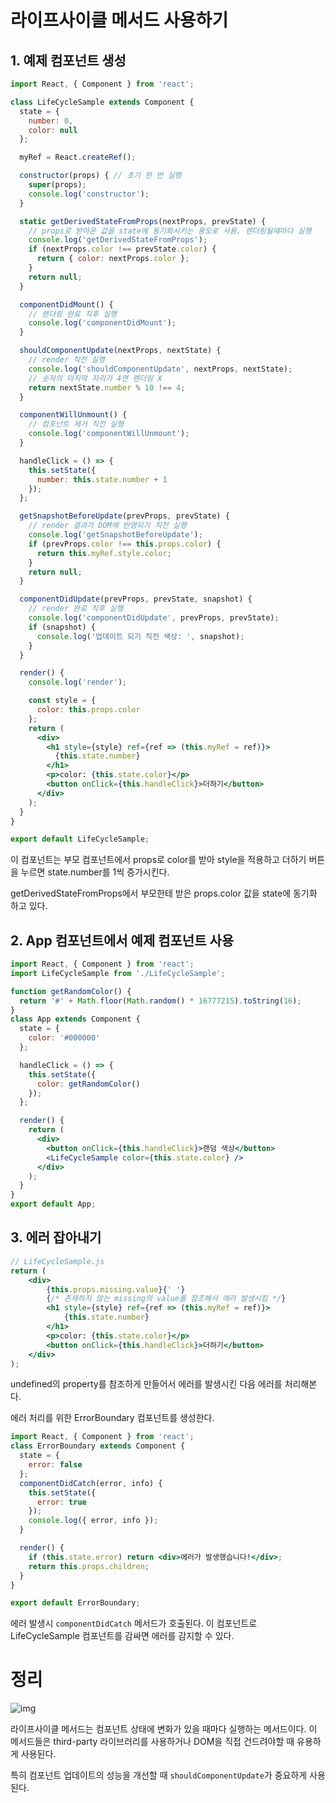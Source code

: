 # 라이프사이클 메서드 사용하기

## 1. 예제 컴포넌트 생성

```jsx
import React, { Component } from 'react';

class LifeCycleSample extends Component {
  state = {
    number: 0,
    color: null
  };

  myRef = React.createRef();

  constructor(props) { // 초기 한 번 실행
    super(props);
    console.log('constructor');
  }

  static getDerivedStateFromProps(nextProps, prevState) {
    // props로 받아온 값을 state에 동기화시키는 용도로 사용. 렌더링될때마다 실행
    console.log('getDerivedStateFromProps');
    if (nextProps.color !== prevState.color) {
      return { color: nextProps.color };
    }
    return null;
  }

  componentDidMount() {
    // 렌더링 완료 직후 실행
    console.log('componentDidMount');
  }

  shouldComponentUpdate(nextProps, nextState) {
    // render 직전 실행
    console.log('shouldComponentUpdate', nextProps, nextState);
    // 숫자의 마지막 자리가 4면 렌더링 X
    return nextState.number % 10 !== 4;
  }

  componentWillUnmount() {
    // 컴포넌트 제거 직전 실행
    console.log('componentWillUnmount');
  }

  handleClick = () => {
    this.setState({
      number: this.state.number + 1
    });
  };

  getSnapshotBeforeUpdate(prevProps, prevState) {
    // render 결과가 DOM에 반영되기 직전 실행
    console.log('getSnapshotBeforeUpdate');
    if (prevProps.color !== this.props.color) {
      return this.myRef.style.color;
    }
    return null;
  }

  componentDidUpdate(prevProps, prevState, snapshot) {
    // render 완료 직후 실행
    console.log('componentDidUpdate', prevProps, prevState);
    if (snapshot) {
      console.log('업데이트 되기 직전 색상: ', snapshot);
    }
  }

  render() {
    console.log('render');

    const style = {
      color: this.props.color
    };
    return (
      <div>
        <h1 style={style} ref={ref => (this.myRef = ref)}>
          {this.state.number}
        </h1>
        <p>color: {this.state.color}</p>
        <button onClick={this.handleClick}>더하기</button>
      </div>
    );
  }
}

export default LifeCycleSample;
```

이 컴포넌트는 부모 컴포넌트에서 props로 color를 받아 style을 적용하고 더하기 버튼을 누르면 state.number를 1씩 증가시킨다.

getDerivedStateFromProps에서 부모한테 받은 props.color 값을 state에 동기화 하고 있다.

## 2. App 컴포넌트에서 예제 컴포넌트 사용

```jsx
import React, { Component } from 'react';
import LifeCycleSample from './LifeCycleSample';

function getRandomColor() {
  return '#' + Math.floor(Math.random() * 16777215).toString(16);
}
class App extends Component {
  state = {
    color: '#000000'
  };

  handleClick = () => {
    this.setState({
      color: getRandomColor()
    });
  };

  render() {
    return (
      <div>
        <button onClick={this.handleClick}>랜덤 색상</button>
        <LifeCycleSample color={this.state.color} />
      </div>
    );
  }
}
export default App;
```

## 3. 에러 잡아내기

```jsx
// LifeCycleSample.js
return (
    <div>
        {this.props.missing.value}{' '}
        {/* 존재하지 않는 missing의 value를 참조해서 에러 발생시킴 */}
        <h1 style={style} ref={ref => (this.myRef = ref)}>
            {this.state.number}
        </h1>
        <p>color: {this.state.color}</p>
        <button onClick={this.handleClick}>더하기</button>
    </div>
);
```

undefined의 property를 참조하게 만들어서 에러를 발생시킨 다음 에러를 처리해본다.

에러 처리를 위한 ErrorBoundary 컴포넌트를 생성한다.

```jsx
import React, { Component } from 'react';
class ErrorBoundary extends Component {
  state = {
    error: false
  };
  componentDidCatch(error, info) {
    this.setState({
      error: true
    });
    console.log({ error, info });
  }

  render() {
    if (this.state.error) return <div>에러가 발생했습니다!</div>;
    return this.props.children;
  }
}

export default ErrorBoundary;
```

에러 발생시 `componentDidCatch` 메서드가 호출된다. 이 컴포넌트로 LifeCycleSample 컴포넌트를 감싸면 에러를 감지할 수 있다.



# 정리

![img](https://thebook.io/img/006946/151_2.jpg)

라이프사이클 메서드는 컴포넌트 상태에 변화가 있을 때마다 실행하는 메서드이다. 이 메서드들은 third-party 라이브러리를 사용하거나 DOM을 직접 건드려야할 때 유용하게 사용된다.

특히 컴포넌트 업데이트의 성능을 개선할 때 `shouldComponentUpdate`가 중요하게 사용된다.